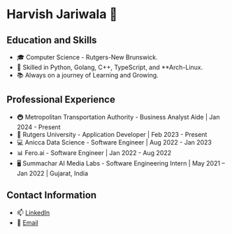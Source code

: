 # Harvish Jariwala 🚀

## Education and Skills
- 🎓 Computer Science - Rutgers-New Brunswick.
- 🌱 Skilled in Python, Golang, C++, TypeScript, and **Arch-Linux.
- 📚 Always on a journey of Learning and Growing.

## Professional Experience
- 🚇 Metropolitan Transportation Authority - Business Analyst Aide | Jan 2024 - Present
- 🏫 Rutgers University - Application Developer | Feb 2023 - Present
- 💻 Anicca Data Science - Software Engineer | Aug 2022 - Jan 2023
- 📊 Fero.ai - Software Engineer | Jan 2022 - Aug 2022
- 🖥 Summachar AI Media Labs - Software Engineering Intern | May 2021 – Jan 2022 | Gujarat, India

## Contact Information
- 📫 [LinkedIn](https://www.linkedin.com/in/harvish-jariwala/)
- 📧 [Email](mailto:harvishjariwala@gmail.com)
